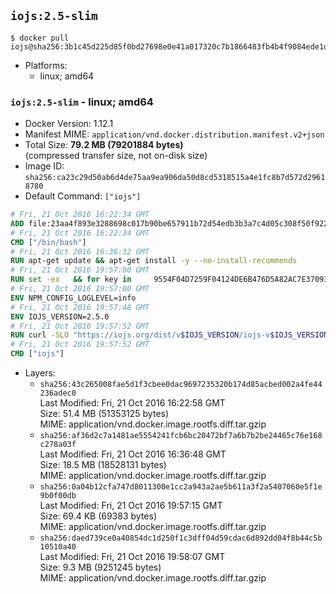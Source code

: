 ## `iojs:2.5-slim`

```console
$ docker pull iojs@sha256:3b1c45d225d85f0bd27698e0e41a017320c7b1866483fb4b4f9084ede1d5f90a
```

-	Platforms:
	-	linux; amd64

### `iojs:2.5-slim` - linux; amd64

-	Docker Version: 1.12.1
-	Manifest MIME: `application/vnd.docker.distribution.manifest.v2+json`
-	Total Size: **79.2 MB (79201884 bytes)**  
	(compressed transfer size, not on-disk size)
-	Image ID: `sha256:ca23c29d50ab6d4de75aa9ea906da50d8cd5318515a4e1fc8b7d572d29618780`
-	Default Command: `["iojs"]`

```dockerfile
# Fri, 21 Oct 2016 16:22:34 GMT
ADD file:23aa4f893e3288698c017b90be657911b72d54edb3b3a7c4d05c308f50f9228f in / 
# Fri, 21 Oct 2016 16:22:34 GMT
CMD ["/bin/bash"]
# Fri, 21 Oct 2016 16:36:32 GMT
RUN apt-get update && apt-get install -y --no-install-recommends 		ca-certificates 		curl 		wget 	&& rm -rf /var/lib/apt/lists/*
# Fri, 21 Oct 2016 19:57:00 GMT
RUN set -ex   && for key in     9554F04D7259F04124DE6B476D5A82AC7E37093B     94AE36675C464D64BAFA68DD7434390BDBE9B9C5     0034A06D9D9B0064CE8ADF6BF1747F4AD2306D93     FD3A5288F042B6850C66B31F09FE44734EB7990E     71DCFD284A79C3B38668286BC97EC7A07EDE3FC1     DD8F2338BAE7501E3DD5AC78C273792F7D83545D   ; do     gpg --keyserver ha.pool.sks-keyservers.net --recv-keys "$key"   ; done
# Fri, 21 Oct 2016 19:57:00 GMT
ENV NPM_CONFIG_LOGLEVEL=info
# Fri, 21 Oct 2016 19:57:48 GMT
ENV IOJS_VERSION=2.5.0
# Fri, 21 Oct 2016 19:57:52 GMT
RUN curl -SLO "https://iojs.org/dist/v$IOJS_VERSION/iojs-v$IOJS_VERSION-linux-x64.tar.gz"   && curl -SLO "https://iojs.org/dist/v$IOJS_VERSION/SHASUMS256.txt.asc"   && gpg --verify SHASUMS256.txt.asc   && grep " iojs-v$IOJS_VERSION-linux-x64.tar.gz\$" SHASUMS256.txt.asc | sha256sum -c -   && tar -xzf "iojs-v$IOJS_VERSION-linux-x64.tar.gz" -C /usr/local --strip-components=1   && rm "iojs-v$IOJS_VERSION-linux-x64.tar.gz" SHASUMS256.txt.asc
# Fri, 21 Oct 2016 19:57:52 GMT
CMD ["iojs"]
```

-	Layers:
	-	`sha256:43c265008fae5d1f3cbee0dac9697235320b174d85acbed002a4fe44236adec0`  
		Last Modified: Fri, 21 Oct 2016 16:22:58 GMT  
		Size: 51.4 MB (51353125 bytes)  
		MIME: application/vnd.docker.image.rootfs.diff.tar.gzip
	-	`sha256:af36d2c7a1481ae5554241fcb6bc20472bf7a6b7b2be24465c76e168c278a03f`  
		Last Modified: Fri, 21 Oct 2016 16:36:48 GMT  
		Size: 18.5 MB (18528131 bytes)  
		MIME: application/vnd.docker.image.rootfs.diff.tar.gzip
	-	`sha256:0a04b12cfa747d8011300e1cc2a943a2ae5b611a3f2a5407060e5f1e9b0f00db`  
		Last Modified: Fri, 21 Oct 2016 19:57:15 GMT  
		Size: 69.4 KB (69383 bytes)  
		MIME: application/vnd.docker.image.rootfs.diff.tar.gzip
	-	`sha256:daed739ce0a40854dc1d250f1c3dff04d59cdac6d892dd04f8b44c5b10510a40`  
		Last Modified: Fri, 21 Oct 2016 19:58:07 GMT  
		Size: 9.3 MB (9251245 bytes)  
		MIME: application/vnd.docker.image.rootfs.diff.tar.gzip

